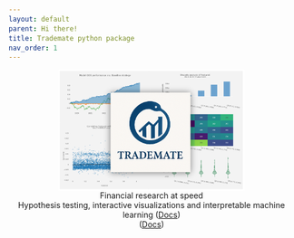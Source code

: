 ```yaml
---
layout: default
parent: Hi there!
title: Trademate python package
nav_order: 1
---
```



<img src="../img/trademateshowcase.png" align="center" style="display:block;margin:0 auto;max-width:65%;">  
<center> Financial research at speed </center>  
<center> Hypothesis testing, interactive visualizations and interpretable machine learning (<a href="https://vinitrinh.gitlab.io/trademate/">Docs</a>)</center>  
<center> (<a href="https://vinitrinh.gitlab.io/trademate/">Docs</a>)</center>
